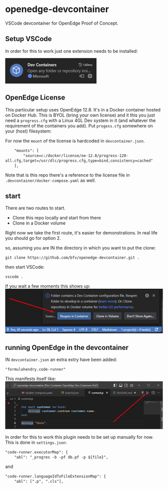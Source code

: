 # openedge-devcontainer
VSCode devcontainer for OpenEdge Proof of Concept.

## Setup VSCode
In order for this to work just one extension needs to be installed:

![devcontainers extension](./images/extension.png)

## OpenEdge License
This particular setup uses OpenEdge 12.8. It's in a Docker container hosted on Docker Hub.
This is BYOL (bring your own license) and it this you just need a `progress.cfg` with a Linux 4GL Dev system in it (and whatever the requirement of the containers you add).
Put `progess.cfg` somewhere on your (host) filesystem:

For now the `mount` of the license is hardcoded in `devcontainer.json`.
```
	"mounts": [
		"source=c:/docker/license/oe-12.8/progress-128-all.cfg,target=/usr/dlc/progress.cfg,type=bind,consistency=cached"
	],
```

Note that is this repo there's a reference to the license file in `.devcontainer/docker-compose.yaml` as well.

## start
There are two routes to start. 
- Clone this repo locally and start from there
- Clone in a Docker volume

Right now we take the first route, it's easier for demonstrations. In real life you should go for option 2.

so, assuming you are IN the directory in which you want to put the clone:
```
git clone https://github.com/bfv/openedge-devcontainer.git .
```

then start VSCode: 
```
vscode . 
```

If you wait a few moments this shows up: <br/>
![choose option "reopen in container"](./images/start-options1.png)

## running OpenEdge in the devcontainer
IN `devcontainer.json` an extra extry have been added:
```
"formulahendry.code-runner"
```
This manifests itself like:<br/>
![run button](./images/run-button-vscode.png)

In order for this to work this plugin needs to be set up manually for now. <br/>
This is done in `settings.json`:
```
"code-runner.executorMap": {
	"abl": "_progres -b -pf db.pf -p ${file}",
``` 
and
```
"code-runner.languageIdToFileExtensionMap": {
	"abl": [".p", ".cls"],
```
